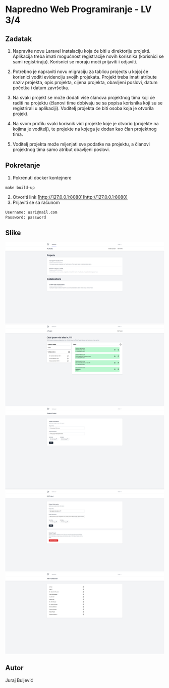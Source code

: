 # Napredno Web Programiranje - LV 3/4
## Zadatak
1. Napravite novu Laravel instalaciju koja će biti u direktoriju projekti. Aplikacija treba imati
mogućnost registracije novih korisnika (korisnici se sami registriraju). Korisnici se moraju moći
prijaviti i odjaviti.

2. Potrebno je napraviti novu migraciju za tablicu projects u kojoj će korisnici voditi evidenciju svojih
projekata. Projekt treba imati atribute naziv projekta, opis projekta, cijena projekta, obavljeni
poslovi, datum početka i datum završetka.

3. Na svaki projekt se može dodati više članova projektnog tima koji će raditi na projektu (članovi
time dobivaju se sa popisa korisnika koji su se registrirali u aplikaciji). Voditelj projekta će biti
osoba koja je otvorila projekt.

4. Na svom profilu svaki korisnik vidi projekte koje je otvorio (projekte na kojima je voditelj), te
projekte na kojega je dodan kao član projektnog tima.

5. Voditelj projekta može mijenjati sve podatke na projektu, a članovi projektnog tima samo atribut
obavljeni poslovi.

## Pokretanje

1. Pokrenuti docker kontejnere
```
make build-up
```
2. Otvoriti link [http://127.0.0.1:8080](http://127.0.0.1:8080)
3. Prijaviti se sa računom
```
Username: usr1@mail.com
Password: password
```

## Slike
![Dashboard](https://github.com/strikan95/napredno-web-programiranje/blob/master/projekti/slike/dasboard.png?raw=true)
![Project Page](https://github.com/strikan95/napredno-web-programiranje/blob/master/projekti/slike/project_page.png?raw=true)
![Create Project Page](https://github.com/strikan95/napredno-web-programiranje/blob/master/projekti/slike/create_project_page.png?raw=true)
![Edit Project Page](https://github.com/strikan95/napredno-web-programiranje/blob/master/projekti/slike/edit_project_page.png?raw=true)
![Add Collaborators Page](https://github.com/strikan95/napredno-web-programiranje/blob/master/projekti/slike/add_collaborator_page.png?raw=true)

## Autor
Juraj Buljević 
